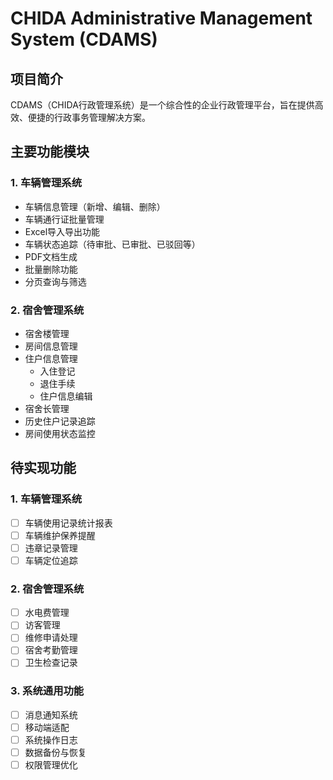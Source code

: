 # CHIDA Administrative Management System (CDAMS)

## 项目简介
CDAMS（CHIDA行政管理系统）是一个综合性的企业行政管理平台，旨在提供高效、便捷的行政事务管理解决方案。

## 主要功能模块

### 1. 车辆管理系统
- 车辆信息管理（新增、编辑、删除）
- 车辆通行证批量管理
- Excel导入导出功能
- 车辆状态追踪（待审批、已审批、已驳回等）
- PDF文档生成
- 批量删除功能
- 分页查询与筛选

### 2. 宿舍管理系统
- 宿舍楼管理
- 房间信息管理
- 住户信息管理
  - 入住登记
  - 退住手续
  - 住户信息编辑
- 宿舍长管理
- 历史住户记录追踪
- 房间使用状态监控

## 待实现功能

### 1. 车辆管理系统
- [ ] 车辆使用记录统计报表
- [ ] 车辆维护保养提醒
- [ ] 违章记录管理
- [ ] 车辆定位追踪

### 2. 宿舍管理系统
- [ ] 水电费管理
- [ ] 访客管理
- [ ] 维修申请处理
- [ ] 宿舍考勤管理
- [ ] 卫生检查记录

### 3. 系统通用功能
- [ ] 消息通知系统
- [ ] 移动端适配
- [ ] 系统操作日志
- [ ] 数据备份与恢复
- [ ] 权限管理优化
